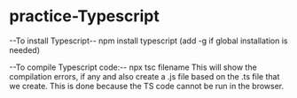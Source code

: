 # practice-Typescript

--To install Typescript--
npm install typescript
(add -g if global installation is needed)

--To compile Typescript code:--
npx tsc filename
This will show the compilation errors, if any and also create a .js file based on the .ts file that we create. This is done because the TS code cannot be run in the browser.